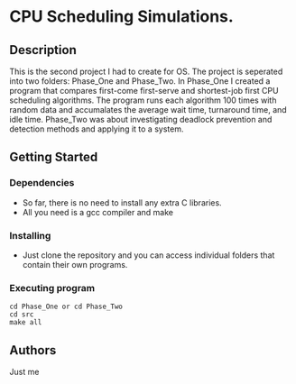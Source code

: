 # CPU Scheduling Simulations.

## Description

This is the second project I had to create for OS. The project is seperated into two folders: Phase_One and Phase_Two. In Phase_One I created a program that compares first-come first-serve and shortest-job first CPU scheduling algorithms. The program runs each algorithm 100 times with random data and accumalates the average wait time, turnaround time, and idle time. Phase_Two was about investigating deadlock prevention and detection methods and applying it to a system.

## Getting Started

### Dependencies

* So far, there is no need to install any extra C libraries.
* All you need is a gcc compiler and make

### Installing

* Just clone the repository and you can access individual folders that contain their own programs.

### Executing program

```
cd Phase_One or cd Phase_Two
cd src
make all
```

## Authors
 Just me
